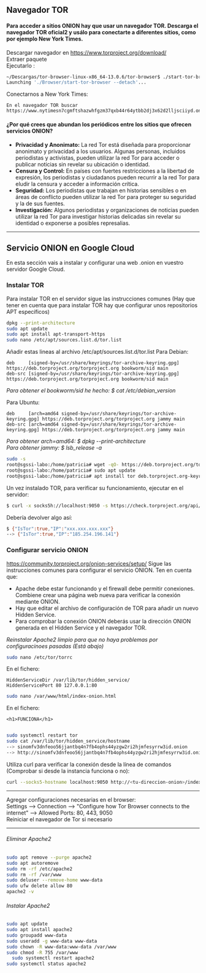 ## Navegador TOR
#### Para acceder a sitios ONION hay que usar un navegador TOR. Descarga el navegador TOR oficial2 y usálo para conectarte a diferentes sitios, como por ejemplo New York Times.  

Descargar navegador en https://www.torproject.org/download/  
Extraer paquete  
Ejecutarlo  :
```bash
~/Descargas/tor-browser-linux-x86_64-13.0.6/tor-browser$ ./start-tor-browser.desktop 
Launching './Browser/start-tor-browser --detach'...
```
Conectarnos a New York Times:
```
En el navegador TOR buscar https://www.nytimesn7cgmftshazwhfgzm37qxb44r64ytbb2dj3x62d2lljsciiyd.onion/
```

#### ¿Por qué crees que abundan los periódicos entre los sitios que ofrecen servicios ONION?
- **Privacidad y Anonimato:** La red Tor está diseñada para proporcionar anonimato y privacidad a los usuarios. Algunas personas, incluidos periodistas y activistas, pueden utilizar la red Tor para acceder o publicar noticias sin revelar su ubicación o identidad.
- **Censura y Control:** En países con fuertes restricciones a la libertad de expresión, los periodistas y ciudadanos pueden recurrir a la red Tor para eludir la censura y acceder a información crítica.
- **Seguridad:** Los periodistas que trabajan en historias sensibles o en áreas de conflicto pueden utilizar la red Tor para proteger su seguridad y la de sus fuentes.
- **Investigación:** Algunos periodistas y organizaciones de noticias pueden utilizar la red Tor para investigar historias delicadas sin revelar su identidad o exponerse a posibles represalias.

--- 

## Servicio ONION en Google Cloud
En esta sección vais a instalar y configurar una web .onion en vuestro servidor Google Cloud.

### Instalar TOR
Para instalar TOR en el servidor sigue las instrucciones comunes (Hay que tener en cuenta que para instalar TOR hay que configurar unos repositorios APT específicos)  
```bash
dpkg --print-architecture
sudo apt update
sudo apt install apt-transport-https
sudo nano /etc/apt/sources.list.d/tor.list
```
Añadir estas lineas al archivo /etc/apt/sources.list.d/tor.list
Para Debian:
```vim
deb     [signed-by=/usr/share/keyrings/tor-archive-keyring.gpg] https://deb.torproject.org/torproject.org bookworm/sid main
deb-src [signed-by=/usr/share/keyrings/tor-archive-keyring.gpg] https://deb.torproject.org/torproject.org bookworm/sid main
```
*Para obtener el bookworm/sid he hecho: $ cat /etc/debian_version*

Para Ubuntu: 
```vim
deb     [arch=amd64 signed-by=/usr/share/keyrings/tor-archive-keyring.gpg] https://deb.torproject.org/torproject.org jammy main
deb-src [arch=amd64 signed-by=/usr/share/keyrings/tor-archive-keyring.gpg] https://deb.torproject.org/torproject.org jammy main
```
*Para obtener arch=amd64: $ dpkg --print-architecture*  
*Para obtener jammy: $ lsb_release -a*  

```bash
sudo -s
root@sgssi-labo:/home/patricia# wget -qO- https://deb.torproject.org/torproject.org/A3C4F0F979CAA22CDBA8F512EE8CBC9E886DDD89.asc | gpg --dearmor | tee /usr/share/keyrings/tor-archive-keyring.gpg >/dev/null
root@sgssi-labo:/home/patricia# sudo apt update
root@sgssi-labo:/home/patricia# apt install tor deb.torproject.org-keyring
```


Un vez instalado TOR, para verificar su funcionamiento, ejecutar en el servidor:  
```bash
$ curl -x socks5h://localhost:9050 -s https://check.torproject.org/api/ip
```
Debería devolver algo así:  
```bash
$ {"IsTor":true,"IP":"xxx.xxx.xxx.xxx"}
--> {"IsTor":true,"IP":"185.254.196.141"}
```

### Configurar servicio ONION
https://community.torproject.org/onion-services/setup/
Sigue las instrucciones comunes para configurar el servicio ONION. Ten en cuenta que:
- Apache debe estar funcionando y el firewall debe permitir conexiones. Combiene crear una página web nueva para verificar la conexión mediante ONION.
- Hay que editar el archivo de configuración de TOR para añadir un nuevo Hidden Service.
- Para comprobar la conexión ONION deberás usar la dirección ONION generada en el Hidden Service y el navegador TOR.

*Reinstalar Apache2 limpio para que no haya problemas por configuracinoes pasadas (Está abajo)*
```bash
sudo nano /etc/tor/torrc
```
En el fichero:
```
HiddenServiceDir /var/lib/tor/hidden_service/ 
HiddenServicePort 80 127.0.0.1:80
```
```bash
sudo nano /var/www/html/index-onion.html
```
En el fichero:
```
<h1>FUNCIONA</h1>
```
```bash

sudo systemctl restart tor
sudo cat /var/lib/tor/hidden_service/hostname
--> sinomfv3dnfeoo56jjantbq4n7fb4ophs44yzgw2ri2hjmfesyrrw3id.onion
--> http://sinomfv3dnfeoo56jjantbq4n7fb4ophs44yzgw2ri2hjmfesyrrw3id.onion/index-onion.html
```
Utiliza curl para verificar la conexión desde la línea de comandos (Comprobar si desde la instancia funciona o no):
```bash
curl --socks5-hostname localhost:9050 http://<tu-direccion-onion>/index-onion.html
```

---

Agregar configuraciones necesarias en el browser:  
Settings --> Connection --> "Configure how Tor Browser connects to the internet" --> Allowed Ports: 80, 443, 9050  
Reiniciar el navegador de Tor si necesario  

--- 

###### Eliminar Apache2
```bash
sudo apt remove --purge apache2
sudo apt autoremove
sudo rm -rf /etc/apache2
sudo rm -rf /var/www
sudo deluser --remove-home www-data
sudo ufw delete allow 80
apache2 -v
```

###### Instalar Apache2
```bash
sudo apt update
sudo apt install apache2
sudo groupadd www-data
sudo useradd -g www-data www-data
sudo chown -R www-data:www-data /var/www
sudo chmod -R 755 /var/www
  sudo systemctl restart apache2
sudo systemctl status apache2
```
